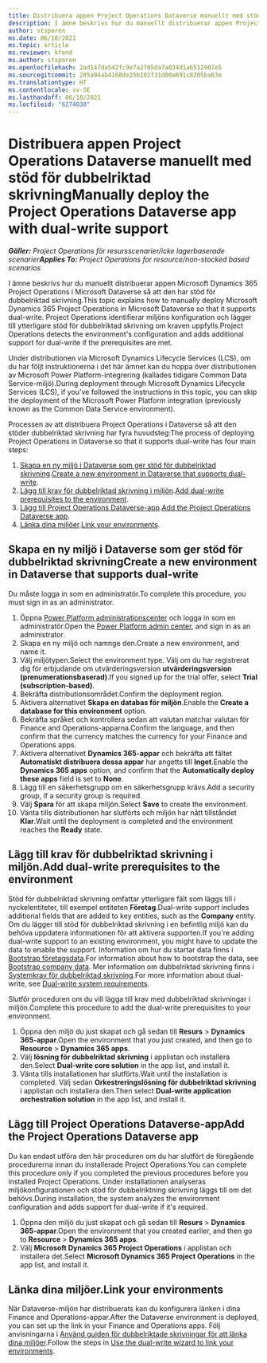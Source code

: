 ```yaml
---
title: Distribuera appen Project Operations Dataverse manuellt med stöd för dubbelriktad skrivning
description: I ämne beskrivs hur du manuellt distribuerar appen Project Operations Dataverse så att den har stöd för dubbelriktad skrivning.
author: stsporen
ms.date: 06/18/2021
ms.topic: article
ms.reviewer: kfend
ms.author: stsporen
ms.openlocfilehash: 2ad147da542fc9e7a2705da7a834d1a6512907e5
ms.sourcegitcommit: 205a94ab4168de25b102f31d00a691c8205ba63e
ms.translationtype: HT
ms.contentlocale: sv-SE
ms.lasthandoff: 06/18/2021
ms.locfileid: "6274030"
---
```

# <a name="manually-deploy-the-project-operations-dataverse-app-with-dual-write-support"></a><span data-ttu-id="6bae5-103">Distribuera appen Project Operations Dataverse manuellt med stöd för dubbelriktad skrivning</span><span class="sxs-lookup"><span data-stu-id="6bae5-103">Manually deploy the Project Operations Dataverse app with dual-write support</span></span>

<span data-ttu-id="6bae5-104">_**Gäller:** Project Operations för resursscenarier/icke lagerbaserade scenarier_</span><span class="sxs-lookup"><span data-stu-id="6bae5-104">_**Applies To:** Project Operations for resource/non-stocked based scenarios_</span></span>

<span data-ttu-id="6bae5-105">I ämne beskrivs hur du manuellt distribuerar appen Microsoft Dynamics 365 Project Operations i Microsoft Dataverse så att den har stöd för dubbelriktad skrivning.</span><span class="sxs-lookup"><span data-stu-id="6bae5-105">This topic explains how to manually deploy Microsoft Dynamics 365 Project Operations in Microsoft Dataverse so that it supports dual-write.</span></span> <span data-ttu-id="6bae5-106">Project Operations identifierar miljöns konfiguration och lägger till ytterligare stöd för dubbelriktad skrivning om kraven uppfylls.</span><span class="sxs-lookup"><span data-stu-id="6bae5-106">Project Operations detects the environment's configuration and adds additional support for dual-write if the prerequisites are met.</span></span>

<span data-ttu-id="6bae5-107">Under distributionen via Microsoft Dynamics Lifecycle Services (LCS), om du har följt instruktionerna i det här ämnet kan du hoppa över distributionen av Microsoft Power Platform-integrering (kallades tidigare Common Data Service-miljö).</span><span class="sxs-lookup"><span data-stu-id="6bae5-107">During deployment through Microsoft Dynamics Lifecycle Services (LCS), if you've followed the instructions in this topic, you can skip the deployment of the Microsoft Power Platform integration (previously known as the Common Data Service environment).</span></span>

<span data-ttu-id="6bae5-108">Processen av att distribuera Project Operations i Dataverse så att den stöder dubbelriktad skrivning har fyra huvudsteg:</span><span class="sxs-lookup"><span data-stu-id="6bae5-108">The process of deploying Project Operations in Dataverse so that it supports dual-write has four main steps:</span></span>

1. <span data-ttu-id="6bae5-109">[Skapa en ny miljö i Dataverse som ger stöd för dubbelriktad skrivning](#create).</span><span class="sxs-lookup"><span data-stu-id="6bae5-109">[Create a new environment in Dataverse that supports dual-write](#create).</span></span>
2. <span data-ttu-id="6bae5-110">[Lägg till krav för dubbelriktad skrivning i miljön](#prerequisites).</span><span class="sxs-lookup"><span data-stu-id="6bae5-110">[Add dual-write prerequisites to the environment](#prerequisites).</span></span>
3. <span data-ttu-id="6bae5-111">[Lägg till Project Operations Dataverse-app](#dataverse).</span><span class="sxs-lookup"><span data-stu-id="6bae5-111">[Add the Project Operations Dataverse app](#dataverse).</span></span>
4. <span data-ttu-id="6bae5-112">[Länka dina miljöer](#link).</span><span class="sxs-lookup"><span data-stu-id="6bae5-112">[Link your environments](#link).</span></span>

## <a name="create-a-new-environment-in-dataverse-that-supports-dual-write"></a><a name="create"></a><span data-ttu-id="6bae5-113">Skapa en ny miljö i Dataverse som ger stöd för dubbelriktad skrivning</span><span class="sxs-lookup"><span data-stu-id="6bae5-113">Create a new environment in Dataverse that supports dual-write</span></span>

<span data-ttu-id="6bae5-114">Du måste logga in som en administratör.</span><span class="sxs-lookup"><span data-stu-id="6bae5-114">To complete this procedure, you must sign in as an administrator.</span></span>

1. <span data-ttu-id="6bae5-115">Öppna [Power Platform administrationscenter](https://admin.powerplatform.com) och logga in som en administratör.</span><span class="sxs-lookup"><span data-stu-id="6bae5-115">Open the [Power Platform admin center](https://admin.powerplatform.com), and sign in as an administrator.</span></span>
2. <span data-ttu-id="6bae5-116">Skapa en ny miljö och namnge den.</span><span class="sxs-lookup"><span data-stu-id="6bae5-116">Create a new environment, and name it.</span></span>
3. <span data-ttu-id="6bae5-117">Välj miljötypen.</span><span class="sxs-lookup"><span data-stu-id="6bae5-117">Select the environment type.</span></span> <span data-ttu-id="6bae5-118">Välj om du har registrerat dig för erbjudande om utvärderingsversion **utvärderingsversion (prenumerationsbaserad)**.</span><span class="sxs-lookup"><span data-stu-id="6bae5-118">If you signed up for the trial offer, select **Trial (subscription-based)**.</span></span>
4. <span data-ttu-id="6bae5-119">Bekräfta distributionsområdet.</span><span class="sxs-lookup"><span data-stu-id="6bae5-119">Confirm the deployment region.</span></span>
5. <span data-ttu-id="6bae5-120">Aktivera alternativet **Skapa en databas för miljön**.</span><span class="sxs-lookup"><span data-stu-id="6bae5-120">Enable the **Create a database for this environment** option.</span></span> 
6. <span data-ttu-id="6bae5-121">Bekräfta språket och kontrollera sedan att valutan matchar valutan för Finance and Operations-apparna.</span><span class="sxs-lookup"><span data-stu-id="6bae5-121">Confirm the language, and then confirm that the currency matches the currency for your Finance and Operations apps.</span></span>
7. <span data-ttu-id="6bae5-122">Aktivera alternativet **Dynamics 365-appar** och bekräfta att fältet **Automatiskt distribuera dessa appar** har angetts till **Inget**.</span><span class="sxs-lookup"><span data-stu-id="6bae5-122">Enable the **Dynamics 365 apps** option, and confirm that the **Automatically deploy these apps** field is set to **None**.</span></span>
8. <span data-ttu-id="6bae5-123">Lägg till en säkerhetsgrupp om en säkerhetsgrupp krävs.</span><span class="sxs-lookup"><span data-stu-id="6bae5-123">Add a security group, if a security group is required.</span></span>
9. <span data-ttu-id="6bae5-124">Välj **Spara** för att skapa miljön.</span><span class="sxs-lookup"><span data-stu-id="6bae5-124">Select **Save** to create the environment.</span></span>
10. <span data-ttu-id="6bae5-125">Vänta tills distributionen har slutförts och miljön har nått tillståndet **Klar**.</span><span class="sxs-lookup"><span data-stu-id="6bae5-125">Wait until the deployment is completed and the environment reaches the **Ready** state.</span></span>

## <a name="add-dual-write-prerequisites-to-the-environment"></a><a name="prerequisites"></a><span data-ttu-id="6bae5-126">Lägg till krav för dubbelriktad skrivning i miljön.</span><span class="sxs-lookup"><span data-stu-id="6bae5-126">Add dual-write prerequisites to the environment</span></span>

<span data-ttu-id="6bae5-127">Stöd för dubbelriktad skrivning omfattar ytterligare fält som läggs till i nyckelentiteter, till exempel entiteten **Företag**.</span><span class="sxs-lookup"><span data-stu-id="6bae5-127">Dual-write support includes additional fields that are added to key entities, such as the **Company** entity.</span></span> <span data-ttu-id="6bae5-128">Om du lägger till stöd för dubbelriktad skrivning i en befintlig miljö kan du behöva uppdatera informationen för att aktivera supporten.</span><span class="sxs-lookup"><span data-stu-id="6bae5-128">If you're adding dual-write support to an existing environment, you might have to update the data to enable the support.</span></span> <span data-ttu-id="6bae5-129">Information om hur du startar data finns i [Bootstrap företagsdata](/dynamics365/fin-ops-core/dev-itpro/data-entities/dual-write/bootstrap-company-data).</span><span class="sxs-lookup"><span data-stu-id="6bae5-129">For information about how to bootstrap the data, see [Bootstrap company data](/dynamics365/fin-ops-core/dev-itpro/data-entities/dual-write/bootstrap-company-data).</span></span> <span data-ttu-id="6bae5-130">Mer information om dubbelriktad skrivning finns i [Systemkrav för dubbelriktad skrivning](/dynamics365/fin-ops-core/dev-itpro/data-entities/dual-write/dual-write-system-req).</span><span class="sxs-lookup"><span data-stu-id="6bae5-130">For more information about dual-write, see [Dual-write system requirements](/dynamics365/fin-ops-core/dev-itpro/data-entities/dual-write/dual-write-system-req).</span></span>

<span data-ttu-id="6bae5-131">Slutför proceduren om du vill lägga till krav med dubbelriktad skrivningar i miljön.</span><span class="sxs-lookup"><span data-stu-id="6bae5-131">Complete this procedure to add the dual-write prerequisites to your environment.</span></span>

1. <span data-ttu-id="6bae5-132">Öppna den miljö du just skapat och gå sedan till **Resurs** \> **Dynamics 365-appar**.</span><span class="sxs-lookup"><span data-stu-id="6bae5-132">Open the environment that you just created, and then go to **Resource** \> **Dynamics 365 apps**.</span></span>
2. <span data-ttu-id="6bae5-133">Välj **lösning för dubbelriktad skrivning** i applistan och installera den.</span><span class="sxs-lookup"><span data-stu-id="6bae5-133">Select **Dual-write core solution** in the app list, and install it.</span></span>
3. <span data-ttu-id="6bae5-134">Vänta tills installationen har slutförts.</span><span class="sxs-lookup"><span data-stu-id="6bae5-134">Wait until the installation is completed.</span></span> <span data-ttu-id="6bae5-135">Välj sedan **Orkestreringslösning för dubbelriktad skrivning** i applistan och installera den.</span><span class="sxs-lookup"><span data-stu-id="6bae5-135">Then select **Dual-write application orchestration solution** in the app list, and install it.</span></span>

## <a name="add-the-project-operations-dataverse-app"></a><a name="dataverse"></a><span data-ttu-id="6bae5-136">Lägg till Project Operations Dataverse-app</span><span class="sxs-lookup"><span data-stu-id="6bae5-136">Add the Project Operations Dataverse app</span></span>

<span data-ttu-id="6bae5-137">Du kan endast utföra den här proceduren om du har slutfört de föregående procedurerna innan du installerade Project Operations.</span><span class="sxs-lookup"><span data-stu-id="6bae5-137">You can complete this procedure only if you completed the previous procedures before you installed Project Operations.</span></span> <span data-ttu-id="6bae5-138">Under installationen analyseras miljökonfigurationen och stöd för dubbelriktning skrivning läggs till om det behövs.</span><span class="sxs-lookup"><span data-stu-id="6bae5-138">During installation, the system analyzes the environment configuration and adds support for dual-write if it's required.</span></span>

1. <span data-ttu-id="6bae5-139">Öppna den miljö du just skapat och gå sedan till **Resurs** \> **Dynamics 365-appar**.</span><span class="sxs-lookup"><span data-stu-id="6bae5-139">Open the environment that you created earlier, and then go to **Resource** \> **Dynamics 365 apps**.</span></span>
2. <span data-ttu-id="6bae5-140">Välj **Microsoft Dynamics 365 Project Operations** i applistan och installera det.</span><span class="sxs-lookup"><span data-stu-id="6bae5-140">Select **Microsoft Dynamics 365 Project Operations** in the app list, and install it.</span></span>

## <a name="link-your-environments"></a><a name="link"></a><span data-ttu-id="6bae5-141">Länka dina miljöer.</span><span class="sxs-lookup"><span data-stu-id="6bae5-141">Link your environments</span></span>

<span data-ttu-id="6bae5-142">När Dataverse-miljön har distribuerats kan du konfigurera länken i dina Finance and Operations-appar.</span><span class="sxs-lookup"><span data-stu-id="6bae5-142">After the Dataverse environment is deployed, you can set up the link in your Finance and Operations apps.</span></span> <span data-ttu-id="6bae5-143">Följ anvisningarna i [Använd guiden för dubbelriktade skrivningar för att länka dina miljöer](/dynamics365/fin-ops-core/dev-itpro/data-entities/dual-write/link-your-environment).</span><span class="sxs-lookup"><span data-stu-id="6bae5-143">Follow the steps in [Use the dual-write wizard to link your environments](/dynamics365/fin-ops-core/dev-itpro/data-entities/dual-write/link-your-environment).</span></span>
